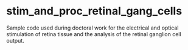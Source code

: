 # stim_and_proc_retinal_gang_cells

Sample code used during doctoral work for the electrical and optical stimulation of retina tissue and the analysis of the retinal ganglion cell output.
